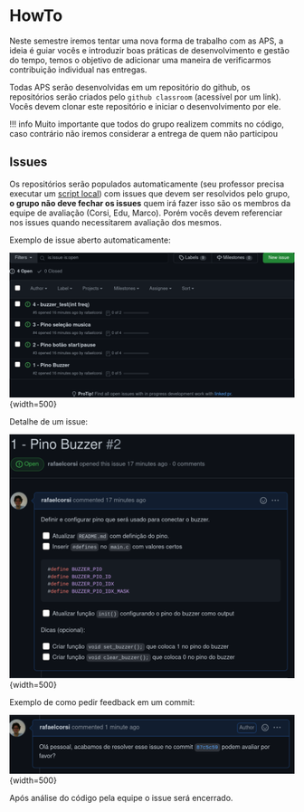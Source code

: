 # HowTo

Neste semestre iremos tentar uma nova forma de trabalho
com as APS, a ideia é guiar vocês e introduzir boas práticas de desenvolvimento e gestão do tempo, temos o objetivo de adicionar uma maneira de verificarmos contribuição individual nas entregas.

Todas APS serão desenvolvidas em um repositório do github, os repositórios serão criados pelo `github classroom` (acessível por um link). Vocês devem clonar este repositório e iniciar o desenvolvimento por ele.

!!! info
    Muito importante que todos do grupo realizem commits no código, caso contrário
    não iremos considerar a entrega de quem não participou

## Issues

Os repositórios serão populados automaticamente (seu professor precisa
executar um [script local](https://github.com/rafaelcorsi/auto-gh-issue-create)) com issues que devem ser resolvidos pelo grupo, **o grupo não deve fechar os issues**  quem irá fazer
isso são os membros da equipe de avaliação (Corsi, Edu, Marco). Porém vocês devem 
referenciar nos issues quando necessitarem avaliação dos mesmos.

Exemplo de issue aberto automaticamente:

![](imgs/issues/issues1.png){width=500}

Detalhe de um issue:

![](imgs/issues/issues2.png){width=500}

Exemplo de como pedir feedback em um commit:

![](imgs/issues/issues3.png){width=500}

Após análise do código pela equipe o issue será encerrado.

